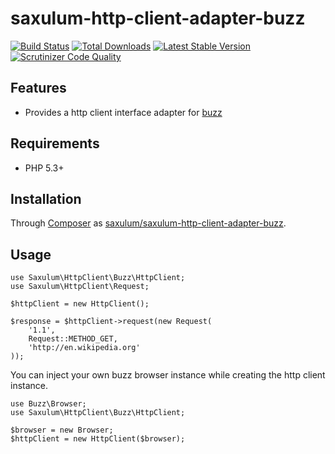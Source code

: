 # saxulum-http-client-adapter-buzz

[![Build Status](https://api.travis-ci.org/saxulum/saxulum-http-client-adapter-buzz.png?branch=master)](https://travis-ci.org/saxulum/saxulum-http-client-adapter-buzz)
[![Total Downloads](https://poser.pugx.org/saxulum/saxulum-http-client-adapter-buzz/downloads.png)](https://packagist.org/packages/saxulum/saxulum-http-client-adapter-buzz)
[![Latest Stable Version](https://poser.pugx.org/saxulum/saxulum-http-client-adapter-buzz/v/stable.png)](https://packagist.org/packages/saxulum/saxulum-http-client-adapter-buzz)
[![Scrutinizer Code Quality](https://scrutinizer-ci.com/g/saxulum/saxulum-http-client-adapter-buzz/badges/quality-score.png?b=master)](https://scrutinizer-ci.com/g/saxulum/saxulum-http-client-adapter-buzz/?branch=master)

## Features

 * Provides a http client interface adapter for [buzz][1]

## Requirements

 * PHP 5.3+

## Installation

Through [Composer](http://getcomposer.org) as [saxulum/saxulum-http-client-adapter-buzz][2].

## Usage

``` {.php}
use Saxulum\HttpClient\Buzz\HttpClient;
use Saxulum\HttpClient\Request;

$httpClient = new HttpClient();

$response = $httpClient->request(new Request(
    '1.1',
    Request::METHOD_GET,
    'http://en.wikipedia.org'
));
```

You can inject your own buzz browser instance while creating the http client instance.

``` {.php}
use Buzz\Browser;
use Saxulum\HttpClient\Buzz\HttpClient;

$browser = new Browser;
$httpClient = new HttpClient($browser);

```

[1]: https://packagist.org/packages/kriswallsmith/buzz
[2]: https://packagist.org/packages/saxulum/saxulum-http-client-adapter-buzz